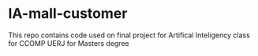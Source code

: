 # IA-mall-customer
This repo contains code used on final project for Artifical Inteligency class for CCOMP UERJ for Masters degree 

